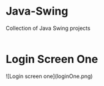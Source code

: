 # Java-Swing
Collection of Java Swing projects
<br>
<br>
<h1> Login Screen One </h1>
![Login screen one](loginOne.png)
